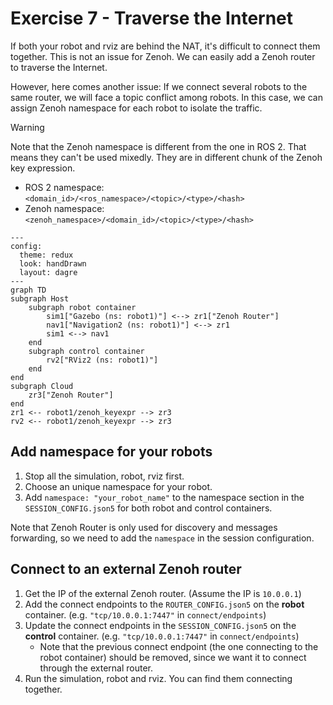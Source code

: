 # Exercise 7 - Traverse the Internet

If both your robot and rviz are behind the NAT, it's difficult to connect them together. This is not an issue for Zenoh. We can easily add a Zenoh router to traverse the Internet.

However, here comes another issue: If we connect several robots to the same router, we will face a topic conflict among robots. In this case, we can assign Zenoh namespace for each robot to isolate the traffic.

> [!warning]
>
> Note that the Zenoh namespace is different from the one in ROS 2.
> That means they can't be used mixedly.
> They are in different chunk of the Zenoh key expression.
>
> * ROS 2 namespace: `<domain_id>/<ros_namespace>/<topic>/<type>/<hash>`
> * Zenoh namespace: `<zenoh_namespace>/<domain_id>/<topic>/<type>/<hash>`
>

```mermaid
---
config:
  theme: redux
  look: handDrawn
  layout: dagre
---
graph TD
subgraph Host
    subgraph robot container
        sim1["Gazebo (ns: robot1)"] <--> zr1["Zenoh Router"]
        nav1["Navigation2 (ns: robot1)"] <--> zr1
        sim1 <--> nav1
    end
    subgraph control container
        rv2["RViz2 (ns: robot1)"]
    end
end
subgraph Cloud
    zr3["Zenoh Router"]
end
zr1 <-- robot1/zenoh_keyexpr --> zr3
rv2 <-- robot1/zenoh_keyexpr --> zr3
```

## Add namespace for your robots

1. Stop all the simulation, robot, rviz first.
2. Choose an unique namespace for your robot.
3. Add `namespace: "your_robot_name"` to the namespace section in the `SESSION_CONFIG.json5` for both robot and control containers.

Note that Zenoh Router is only used for discovery and messages forwarding, so we need to add the `namespace` in the session configuration.

## Connect to an external Zenoh router

1. Get the IP of the external Zenoh router. (Assume the IP is `10.0.0.1`)
2. Add the connect endpoints to the `ROUTER_CONFIG.json5` on the **robot** container. (e.g. `"tcp/10.0.0.1:7447"` in `connect/endpoints`)
3. Update the connect endpoints in the `SESSION_CONFIG.json5` on the **control** container. (e.g. `"tcp/10.0.0.1:7447"` in `connect/endpoints`)
   * Note that the previous connect endpoint (the one connecting to the robot container) should be removed, since we want it to connect through the external router.
4. Run the simulation, robot and rviz. You can find them connecting together.
